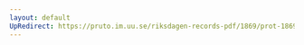 ```yaml
---
layout: default
UpRedirect: https://pruto.im.uu.se/riksdagen-records-pdf/1869/prot-1869--ak--120/prot-1869--ak--120_001.pdf
---
```

